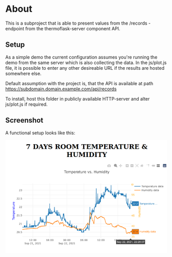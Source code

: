 # About

This is a subproject that is able to present values from the /records -endpoint from the thermoflask-server component API.


## Setup

As a simple demo the current configuration assumes you're running the demo from the same server which is also collecting the data. In the js/plot.js file, it is possible to enter any other desireable URL if the results are hosted somewhere else.

Default assumption with the project is, that the API is available at path https://subdomain.domain.example.com/api/records

To install, host this folder in publicly available HTTP-server and alter js/plot.js if required.

## Screenshot

A functional setup looks like this:

![](demo-view.png)